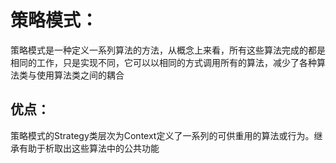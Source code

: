 # 策略模式：
策略模式是一种定义一系列算法的方法，从概念上来看，所有这些算法完成的都是相同的工作，只是实现不同，它可以以相同的方式调用所有的算法，减少了各种算法类与使用算法类之间的耦合
## 优点：
策略模式的Strategy类层次为Context定义了一系列的可供重用的算法或行为。继承有助于析取出这些算法中的公共功能